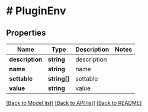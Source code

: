 # # PluginEnv

## Properties

Name | Type | Description | Notes
------------ | ------------- | ------------- | -------------
**description** | **string** | description |
**name** | **string** | name |
**settable** | **string[]** | settable |
**value** | **string** | value |

[[Back to Model list]](../../README.md#models) [[Back to API list]](../../README.md#endpoints) [[Back to README]](../../README.md)
